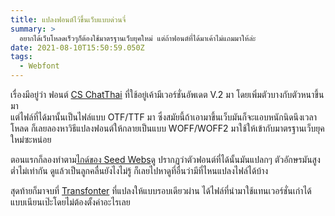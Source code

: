 ```yaml
---
title: แปลงฟอนต์ไว้ขึ้นเว็บแบบด่วนจี๋
summary: >
  อยากได้เว็บโหลดเร็วๆก็ต้องใช้มาตรฐานเว็บยุคใหม่ แต่ถ้าฟอนต์ที่ได้มาเค้าไม่แถมมาให้ล่ะ
date: 2021-08-10T15:50:59.050Z
tags:
  - Webfont
---
```


เรื่องมีอยู่ว่า ฟอนต์ [CS ChatThai](https://www.f0nt.com/release/cs-chatthai/) ที่ใช้อยู่เค้ามีเวอร์ชั่นอัพเดต V.2 มา โดยเพิ่มตัวบางกับตัวหนาขึ้นมา  
แต่ไฟล์ที่ได้มานั้นเป็นไฟล์แบบ OTF/TTF มา ซึ่งสมัยนี้ถ้าเอามาขึ้นเว็บมันก็จะแอบหนักนิดนึงเวลาโหลด ก็เลยลองหาวิธีแปลงฟอนต์ให้กลายเป็นแบบ WOFF/WOFF2 มาใช้ให้เข้ากับมาตรฐานเว็บยุคใหม่ซะหน่อย  

ตอนแรกก็ลองทำตาม[ไกด์ของ Seed Webs](https://docs.seedwebs.com/article/90-upload-custom-fonts)ดู ปรากฏว่าตัวฟอนต์ที่ได้นั้นมันแปลกๆ ตัวอักษรมันสูงต่ำไม่เท่ากัน ดูแล้วเป็นลูกคลื่นยังไงไม่รู้ ก็เลยไปหาดูที่อื่นว่ามีที่ไหนแปลงไฟล์ได้บ้าง  

สุดท้ายก็มาจบที่ [Transfonter](https://transfonter.org/) ที่แปลงให้แบบรอบเดียวผ่าน ได้ไฟล์ที่นำมาใช้แทนเวอร์ชั่นเก่าได้แบบเนียนเป๊ะโดยไม่ต้องตั้งค่าอะไรเลย